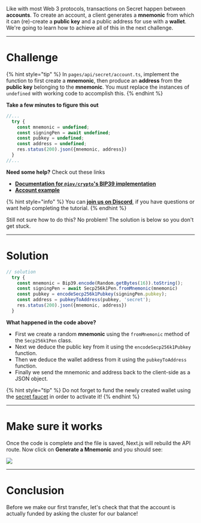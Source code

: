 Like with most Web 3 protocols, transactions on Secret happen between **accounts**. To create an account, a client generates a **mnemonic** from which it can (re)-create a **public key** and a public address for use with a **wallet**. We're going to learn how to achieve all of this in the next challenge.

---

# Challenge

{% hint style="tip" %}
In `pages/api/secret/account.ts`, implement the function to first create a **mnemonic**, then produce an **address** from the **public key** belonging to the **mnemonic**. You must replace the instances of `undefined` with working code to accomplish this.
{% endhint %}

**Take a few minutes to figure this out**

```typescript
//...
  try {
    const mnemonic = undefined;
    const signingPen = await undefined;
    const pubkey = undefined;
    const address = undefined;
    res.status(200).json({mnemonic, address})
  }
//...
```

**Need some help?** Check out these links

- [**Documentation for `@iov/crypto`'s BIP39 implementation**](https://iov-one.github.io/iov-core-docs/latest/iov-crypto/classes/bip39.html)
- [**Account example**](https://github.com/enigmampc/SecretJS-Templates/blob/master/2_creating_account/create_account.js)

{% hint style="info" %}
You can [**join us on Discord**](https://discord.gg/fszyM7K), if you have questions or want help completing the tutorial.
{% endhint %}

Still not sure how to do this? No problem! The solution is below so you don't get stuck.

---

# Solution

```typescript
// solution
  try {
    const mnemonic = Bip39.encode(Random.getBytes(16)).toString();
    const signingPen = await Secp256k1Pen.fromMnemonic(mnemonic)
    const pubkey = encodeSecp256k1Pubkey(signingPen.pubkey);
    const address = pubkeyToAddress(pubkey, 'secret');
    res.status(200).json({mnemonic, address})
  }
```

**What happened in the code above?**

- First we create a random **mnemonic** using the `fromMnemonic` method of the `Secp256k1Pen` class.
- Next we deduce the public key from it using the `encodeSecp256k1Pubkey` function.
- Then we deduce the wallet address from it using the `pubkeyToAddress` function.
- Finally we send the mnemonic and address back to the client-side as a JSON object.

{% hint style="tip" %}
Do not forget to fund the newly created wallet using the [secret faucet](https://faucet.secrettestnet.io/) in order to activate it!
{% endhint %}

---

# Make sure it works

Once the code is complete and the file is saved, Next.js will rebuild the API route. Now click on **Generate a Mnemonic** and you should see:

![](https://raw.githubusercontent.com/figment-networks/learn-web3-dapp/main/markdown/__images__/secret/secret-account.gif)

---

# Conclusion

Before we make our first transfer, let's check that that the account is actually funded by asking the cluster for our balance!
